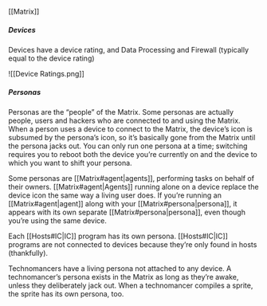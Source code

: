 [[Matrix]]

##### Devices
Devices have a device rating, and Data Processing and Firewall (typically equal to the device rating)

![[Device Ratings.png]]

##### Personas
Personas are the “people” of the Matrix. Some personas are actually people, users and hackers who are connected to and using the Matrix. When a person uses a device to connect to the Matrix, the device’s icon is subsumed by the persona’s icon, so it’s basically gone from the Matrix until the persona jacks out. You can only run one persona at a time; switching requires you to reboot both the device you’re currently on and the device to which you want to shift your persona.

Some personas are [[Matrix#agent|agents]], performing tasks on behalf of their owners. [[Matrix#agent|Agents]] running alone on a device replace the device icon the same way a living user does. If you’re running an [[Matrix#agent|agent]] along with your [[Matrix#persona|persona]], it appears with its own separate [[Matrix#persona|persona]], even though you’re using the same device. 

Each [[Hosts#IC|IC]] program has its own persona. [[Hosts#IC|IC]] programs are not connected to devices because they’re only found in hosts (thankfully). 

Technomancers have a living persona not attached to any device. A technomancer’s persona exists in the Matrix as long as they’re awake, unless they deliberately jack out. When a technomancer compiles a sprite, the sprite has its own persona, too.